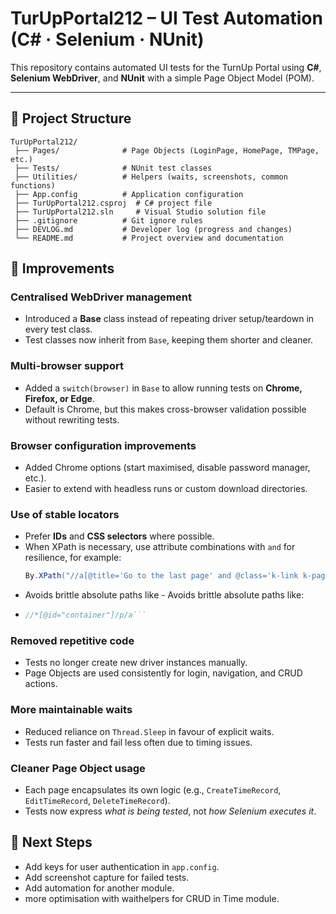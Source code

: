 # TurUpPortal212 – UI Test Automation (C# · Selenium · NUnit)

This repository contains automated UI tests for the TurnUp Portal using **C#**, **Selenium WebDriver**, and **NUnit** with a simple Page Object Model (POM).

---

## 📂 Project Structure

```text
TurUpPortal212/
 ├── Pages/              # Page Objects (LoginPage, HomePage, TMPage, etc.)
 ├── Tests/              # NUnit test classes
 ├── Utilities/          # Helpers (waits, screenshots, common functions)
 ├── App.config          # Application configuration
 ├── TurUpPortal212.csproj  # C# project file
 ├── TurUpPortal212.sln     # Visual Studio solution file
 ├── .gitignore          # Git ignore rules
 ├── DEVLOG.md           # Developer log (progress and changes)
 └── README.md           # Project overview and documentation
```

## 🔄 Improvements

### Centralised WebDriver management
- Introduced a **Base** class instead of repeating driver setup/teardown in every test class.  
- Test classes now inherit from `Base`, keeping them shorter and cleaner.  

### Multi-browser support
- Added a `switch(browser)` in `Base` to allow running tests on **Chrome, Firefox, or Edge**.  
- Default is Chrome, but this makes cross-browser validation possible without rewriting tests.  

### Browser configuration improvements
- Added Chrome options (start maximised, disable password manager, etc.).  
- Easier to extend with headless runs or custom download directories.  

### Use of stable locators
- Prefer **IDs** and **CSS selectors** where possible.  
- When XPath is necessary, use attribute combinations with `and` for resilience, for example:  
  ```csharp
  By.XPath("//a[@title='Go to the last page' and @class='k-link k-pager-nav k-pager-last']")
  ```
 - Avoids brittle absolute paths like  - Avoids brittle absolute paths like:
  - ```csharp
    //*[@id="container"]/p/a```

### Removed repetitive code
- Tests no longer create new driver instances manually.  
- Page Objects are used consistently for login, navigation, and CRUD actions.  

### More maintainable waits
- Reduced reliance on `Thread.Sleep` in favour of explicit waits.  
- Tests run faster and fail less often due to timing issues.  

### Cleaner Page Object usage
- Each page encapsulates its own logic (e.g., `CreateTimeRecord`, `EditTimeRecord`, `DeleteTimeRecord`).  
- Tests now express *what is being tested*, not *how Selenium executes it*.  

## 📌 Next Steps
- Add keys for user authentication in `app.config`.  
- Add screenshot capture for failed tests.
- Add automation for another module.
- more optimisation with waithelpers for CRUD in Time module. 
